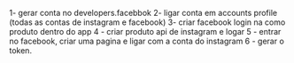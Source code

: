    1- gerar conta no developers.facebbok
   2- ligar conta em accounts profile (todas as contas de instagram e facebook)
   3- criar facebook login na como produto dentro do app
   4 - criar produto api de instagram e logar
   5 - entrar no facebook, criar uma pagina e ligar com a conta do instagram
   6 - gerar o token.
